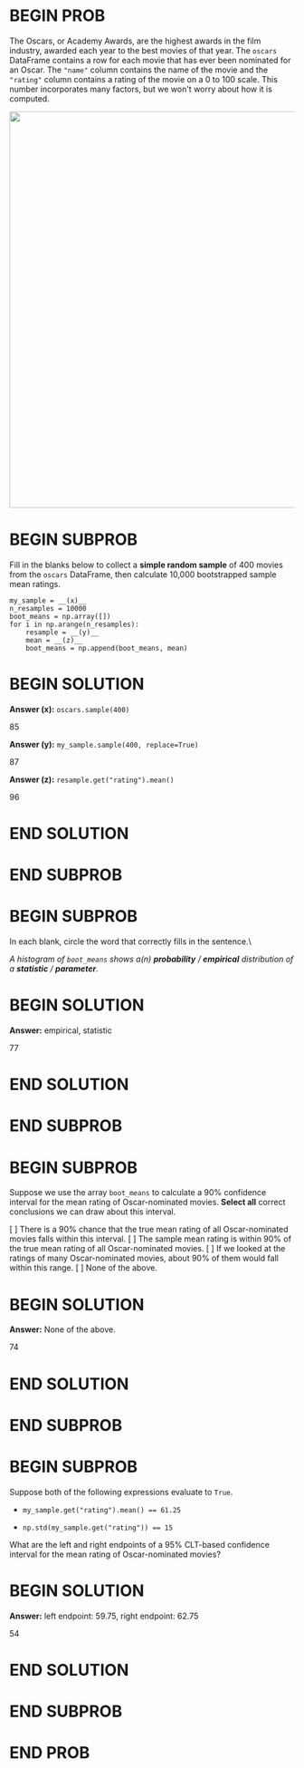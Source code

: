 # BEGIN PROB

The Oscars, or Academy Awards, are the highest awards in the film
industry, awarded each year to the best movies of that year. The
`oscars` DataFrame contains a row for each movie that has ever been
nominated for an Oscar. The `"name"` column contains the name of the
movie and the `"rating"` column contains a rating of the movie on a 0 to
100 scale. This number incorporates many factors, but we won't worry
about how it is computed.

<center><img src="../../assets/images/wi24-quizzes/oscar.png" width=700></center>

# BEGIN SUBPROB

Fill in the blanks below to collect a **simple random sample** of 400
movies from the `oscars` DataFrame, then calculate 10,000 bootstrapped
sample mean ratings.

    my_sample = __(x)__
    n_resamples = 10000
    boot_means = np.array([])
    for i in np.arange(n_resamples):
        resample = __(y)__
        mean = __(z)__
        boot_means = np.append(boot_means, mean)


# BEGIN SOLUTION

**Answer (x):** `oscars.sample(400)`

<average>85</average>

**Answer (y):** `my_sample.sample(400, replace=True)`

<average>87</average>

**Answer (z):** `resample.get("rating").mean()`

<average>96</average>
# END SOLUTION

# END SUBPROB

# BEGIN SUBPROB

In each blank, circle the word that correctly fills in the sentence.\

*A histogram of `boot_means` shows a(n) **probability** / **empirical** distribution of a **statistic** / **parameter**.*

# BEGIN SOLUTION
**Answer:** empirical, statistic

<average>77</average>

# END SOLUTION

# END SUBPROB

# BEGIN SUBPROB

Suppose we use the array `boot_means` to calculate a 90% confidence
interval for the mean rating of Oscar-nominated movies. **Select all**
correct conclusions we can draw about this interval.

[ ] There is a 90% chance that the true mean rating of all Oscar-nominated movies falls within this interval.
[ ] The sample mean rating is within 90% of the true mean rating of all Oscar-nominated movies.
[ ] If we looked at the ratings of many Oscar-nominated movies, about 90% of them would fall within this range.
[ ] None of the above.

# BEGIN SOLUTION
**Answer:** None of the above.

<average>74</average>

# END SOLUTION

# END SUBPROB

# BEGIN SUBPROB

Suppose both of the following expressions evaluate to `True`.

-   `my_sample.get("rating").mean() == 61.25`

-   `np.std(my_sample.get("rating")) == 15`

What are the left and right endpoints of a 95% CLT-based confidence interval for the mean rating of Oscar-nominated movies?


# BEGIN SOLUTION
**Answer:** left endpoint: 59.75, right endpoint: 62.75

<average>54</average>

# END SOLUTION

# END SUBPROB

# END PROB